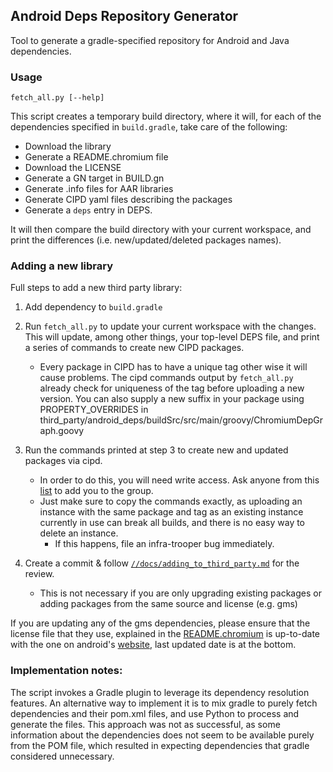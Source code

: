 Android Deps Repository Generator
---------------------------------

Tool to generate a gradle-specified repository for Android and Java
dependencies.

### Usage

    fetch_all.py [--help]

This script creates a temporary build directory, where it will, for each
of the dependencies specified in `build.gradle`, take care of the following:

  - Download the library
  - Generate a README.chromium file
  - Download the LICENSE
  - Generate a GN target in BUILD.gn
  - Generate .info files for AAR libraries
  - Generate CIPD yaml files describing the packages
  - Generate a `deps` entry in DEPS.

It will then compare the build directory with your current workspace, and
print the differences (i.e. new/updated/deleted packages names).

### Adding a new library
Full steps to add a new third party library:

1. Add dependency to `build.gradle`

2. Run `fetch_all.py` to update your current workspace with the changes. This
   will update, among other things, your top-level DEPS file, and print a series
   of commands to create new CIPD packages.
    - Every package in CIPD has to have a unique tag other wise it will cause
      problems. The cipd commands output by `fetch_all.py` already check for
      uniqueness of the tag before uploading a new version. You can also supply
      a new suffix in your package using PROPERTY_OVERRIDES in
      third_party/android_deps/buildSrc/src/main/groovy/ChromiumDepGraph.goovy

3. Run the commands printed at step 3 to create new and updated packages
   via cipd.
    - In order to do this, you will need write access. Ask anyone from this
      [list][owners_link] to add you to the group.
    - Just make sure to copy the commands exactly, as uploading an instance
      with the same package and tag as an existing instance currently in use
      can break all builds, and there is no easy way to delete an instance.
      - If this happens, file an infra-trooper bug immediately.

4. Create a commit & follow [`//docs/adding_to_third_party.md`][docs_link] for
   the review.
    - This is not necessary if you are only upgrading existing packages or
      adding packages from the same source and license (e.g. gms)

If you are updating any of the gms dependencies, please ensure that the license
file that they use, explained in the [README.chromium][readme_chromium_link] is
up-to-date with the one on android's [website][android_sdk_link], last updated
date is at the bottom.

[owners_link]: http://go/android-deps-owners
[docs_link]: ../../../../docs/adding_to_third_party.md
[android_sdk_link]: https://developer.android.com/studio/terms
[readme_chromium_link]: third_party/android_deps/README.chromium

### Implementation notes:
The script invokes a Gradle plugin to leverage its dependency resolution
features. An alternative way to implement it is to mix gradle to purely fetch
dependencies and their pom.xml files, and use Python to process and generate
the files. This approach was not as successful, as some information about the
dependencies does not seem to be available purely from the POM file, which
resulted in expecting dependencies that gradle considered unnecessary.
